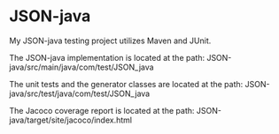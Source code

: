 # JSON-java

My JSON-java testing project utilizes Maven and JUnit.

The JSON-java implementation is located at the path: JSON-java/src/main/java/com/test/JSON_java

The unit tests and the generator classes are located at the path: JSON-java/src/test/java/com/test/JSON_java

The Jacoco coverage report is located at the path: JSON-java/target/site/jacoco/index.html
